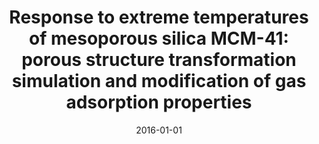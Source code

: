 ---
title: "Response to extreme temperatures of mesoporous silica MCM-41: porous structure transformation simulation and modification of gas adsorption properties"
collection: publications
permalink: https://pubs.acs.org/doi/abs/10.1021/acs.langmuir.6b02814
date: 2016-01-01
venue: 'Langmuir'
citation: '<b>S. Zhang</b>,  M. Perez-Page,  K. Guan,  E. Yu,  J. Tringe,  R. Castro,  R. Faller,  P. Stroeve, <b><i>Langmuir</i></b>, vol. 32, p. 11422, 2016.'
---